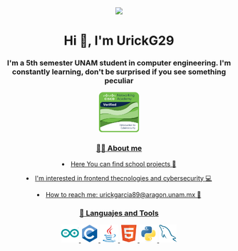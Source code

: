 <div id="header" align="center">
  <img src="https://media.giphy.com/media/bGgsc5mWoryfgKBx1u/giphy.gif" width="200" />
  <h1 align="center">Hi 👋, I'm UrickG29</h1>
  <h3 align="center"> I'm a 5th semester UNAM student in computer engineering. I'm constantly learning, don't be surprised if you see something peculiar </h3>
</div>
<div align="center">
<a href="https://www.credly.com/badges/63010e8f-401e-4eb5-bb1e-50fc566c13f6/public_url" target="_blank"><img aling="center" width="90" height="90" src="https://github.com/urickg29/urickg29/blob/490609f0fa26b6c5463c26c73afca82cfbc84aad/ITC.png"> 

### 👨‍💻 About me
  <p> <li> Here You can find school projects 🎒 <p>
  <p> <li> I'm interested in frontend thecnologies and cybersecurity 💻 <p>
  <p> <li> How to reach me: urickgarcia89@aragon.unam.mx 📧 <p>
  
<h3>🔨 Languajes and Tools</h3>
 <div>
      <img src="https://github.com/devicons/devicon/blob/master/icons/arduino/arduino-original.svg" title="Arduino" alt="Arduino" width="40" height="40"/>
      <img src="https://github.com/devicons/devicon/blob/master/icons/c/c-original.svg" title="C" alt="C" width="40" height="40"/>
      <img src="https://github.com/devicons/devicon/blob/master/icons/java/java-original.svg" title="Java" alt="Java" width="40" height="40"/>
      <img src="https://github.com/devicons/devicon/blob/master/icons/html5/html5-original.svg" title="HTML5" alt="HTML5" width="40" height="40"/>
      <img src="https://github.com/devicons/devicon/blob/master/icons/python/python-original.svg" title="Python" alt="Python" width="40" height="40"/>
      <img src="https://github.com/devicons/devicon/blob/master/icons/mysql/mysql-original.svg" title="MySQL" alt="MySQL" width="40" height="40"/>
   </div>
